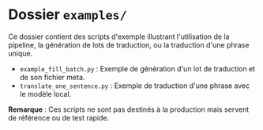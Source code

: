 # Dossier `examples/`

Ce dossier contient des scripts d'exemple illustrant l'utilisation de la pipeline, la génération de lots de traduction, ou la traduction d'une phrase unique.

- `example_fill_batch.py` : Exemple de génération d'un lot de traduction et de son fichier meta.
- `translate_one_sentence.py` : Exemple de traduction d'une phrase avec le modèle local.

**Remarque** : Ces scripts ne sont pas destinés à la production mais servent de référence ou de test rapide.

